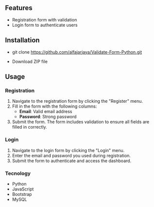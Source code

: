 ## Features

- Registration form with validation
- Login form to authenticate users

## Installation
- git clone https://github.com/alfajarjaya/Validate-Form-Python.git 

- Download ZIP file

## Usage

### Registration

1. Navigate to the registration form by clicking the "Register" menu.
2. Fill in the form with the following columns:
   - **Email**: Valid email address
   - **Password**: Strong password
3. Submit the form. The form includes validation to ensure all fields are filled in correctly.

### Login

1. Navigate to the login form by clicking the "Login" menu.
2. Enter the email and password you used during registration.
3. Submit the form to authenticate and access the dashboard.

### Tecnology

- Python
- JavaScript
- Bootstrap
- MySQL 